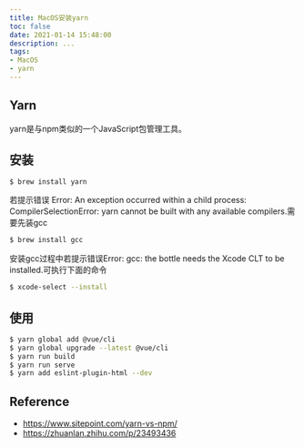 ```yaml
---
title: MacOS安装yarn
toc: false
date: 2021-01-14 15:48:00
description: ...
tags:
- MacOS
- yarn
---
```


## Yarn

yarn是与npm类似的一个JavaScript包管理工具。

## 安装

```bash
$ brew install yarn
```

若提示错误 Error: An exception occurred within a child process: CompilerSelectionError: yarn cannot be built with any available compilers.需要先装gcc

```bash
$ brew install gcc
```

安装gcc过程中若提示错误Error: gcc: the bottle needs the Xcode CLT to be installed.可执行下面的命令

```bash
$ xcode-select --install
```

## 使用

```bash
$ yarn global add @vue/cli
$ yarn global upgrade --latest @vue/cli
$ yarn run build
$ yarn run serve
$ yarn add eslint-plugin-html --dev
```

## Reference

- https://www.sitepoint.com/yarn-vs-npm/
- https://zhuanlan.zhihu.com/p/23493436

